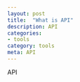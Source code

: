 ```yaml
---
layout: post
title:  "What is API"
description: API
categories:
- tools
category: tools
meta: API
---
```

API
